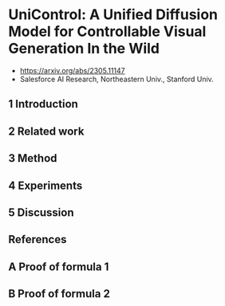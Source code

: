 # UniControl: A Unified Diffusion Model for Controllable Visual Generation In the Wild

- https://arxiv.org/abs/2305.11147
- Salesforce AI Research, Northeastern Univ., Stanford Univ.

## 1 Introduction

## 2 Related work

## 3 Method

## 4 Experiments

## 5 Discussion

## References

## A Proof of formula 1

## B Proof of formula 2
